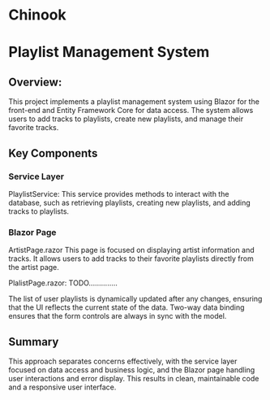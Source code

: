 # Chinook

# Playlist Management System

## Overview:
This project implements a playlist management system using Blazor for the front-end and Entity Framework Core for data access. The system allows users to add tracks to playlists, create new playlists, and manage their favorite tracks.

## Key Components

### Service Layer

PlaylistService: This service provides methods to interact with the database, such as retrieving playlists, creating new playlists, and adding tracks to playlists.


### Blazor Page

ArtistPage.razor
This page is focused on displaying artist information and tracks. It allows users to add tracks to their favorite playlists directly from the artist page.

PlalistPage.razor: TODO..............

The list of user playlists is dynamically updated after any changes, ensuring that the UI reflects the current state of the data.
Two-way data binding ensures that the form controls are always in sync with the model.

## Summary
This approach separates concerns effectively, with the service layer focused on data access and business logic, and the Blazor page handling user interactions and error display. This results in clean, maintainable code and a responsive user interface.